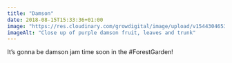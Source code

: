 ```yaml
---
title: "Damson"
date: 2018-08-15T15:33:36+01:00
image: "https://res.cloudinary.com/growdigital/image/upload/v1544304653/damson-44048751081.jpg"
imageAlt: "Close up of purple damson fruit, leaves and trunk"
---
```


It’s gonna be damson jam time soon in the #ForestGarden!
